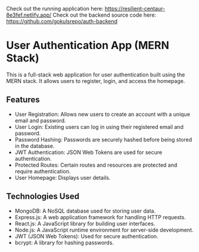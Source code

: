 
Check out the running application here: https://resilient-centaur-8e3fef.netlify.app/
Check out the backend source code here: https://github.com/gokulsrepo/auth-backend

# User Authentication App (MERN Stack)

This is a full-stack web application for user authentication built using the MERN stack. It allows users to register, login, and access the homepage.

## Features

- User Registration: Allows new users to create an account with a unique email and password.
- User Login: Existing users can log in using their registered email and password.
- Password Hashing: Passwords are securely hashed before being stored in the database.
- JWT Authentication: JSON Web Tokens are used for secure authentication.
- Protected Routes: Certain routes and resources are protected and require authentication.
- User Homepage: Displays user details.

## Technologies Used

- MongoDB: A NoSQL database used for storing user data.
- Express.js: A web application framework for handling HTTP requests.
- React.js: A JavaScript library for building user interfaces.
- Node.js: A JavaScript runtime environment for server-side development.
- JWT (JSON Web Tokens): Used for secure authentication.
- bcrypt: A library for hashing passwords.


